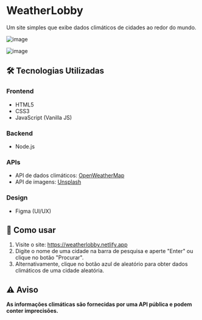 # WeatherLobby
Um site simples que exibe dados climáticos de cidades ao redor do mundo.

![image](https://github.com/user-attachments/assets/997d1caf-d03e-40cb-997a-f99c97fb79be)

![image](https://github.com/user-attachments/assets/6cf2c9dd-e192-4d15-b03b-1e0e9f8e19a7)

## 🛠️ Tecnologias Utilizadas

### Frontend
- HTML5
- CSS3
- JavaScript (Vanilla JS)

### Backend
- Node.js

### APIs
- API de dados climáticos: [OpenWeatherMap](https://openweathermap.org/)
- API de imagens: [Unsplash](https://unsplash.com/developers)

### Design
- Figma (UI/UX)

## 📖 Como usar

1. Visite o site: https://weatherlobby.netlify.app
2. Digite o nome de uma cidade na barra de pesquisa e aperte "Enter" ou clique no botão "Procurar".
3. Alternativamente, clique no botão azul de aleatório para obter dados climáticos de uma cidade aleatória.


## ⚠️ Aviso
**As informações climáticas são fornecidas por uma API pública e podem conter imprecisões.**
   
